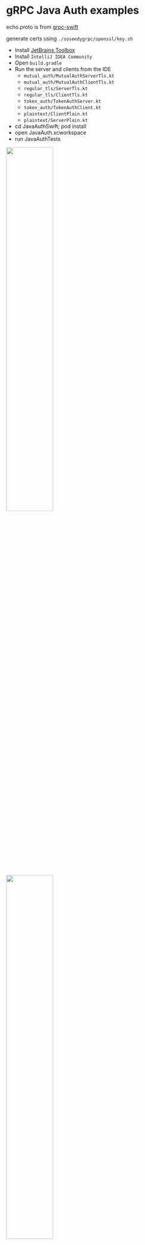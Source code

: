 # gRPC Java Auth examples

echo.proto is from [grpc-swift](https://github.com/grpc/grpc-swift/blob/master/Sources/Examples/Echo/echo.proto)

generate certs using `./soseedygrpc/openssl/key.sh`

- Install [JetBrains Toolbox](https://www.jetbrains.com/toolbox/)
- Install `IntelliJ IDEA Community`
- Open `build.gradle`
- Run the server and clients from the IDE
  - `mutual_auth/MutualAuthServerTls.kt`
  - `mutual_auth/MutualAuthClientTls.kt`
  - `regular_tls/ServerTls.kt`
  - `regular_tls/ClientTls.kt`
  - `token_auth/TokenAuthServer.kt`
  - `token_auth/TokenAuthClient.kt`
  - `plaintext/ClientPlain.kt`
  - `plaintext/ServerPlain.kt`
- cd JavaAuthSwift; pod install
- open JavaAuth.xcworkspace
- run JavaAuthTests

<img src="img/1.png" width="50%" />
<img src="img/2.png" width="50%" />
<img src="img/3.png" width="50%" />

## failed to bind

- `killall -9 java`

## connect refused

Update `/etc/hosts` with `127.0.0.1	example.com`
The cert generation script is tied to the example.com hostname.

## errors

> Caused by: javax.net.ssl.SSLHandshakeException: error:10000410:SSL routines:OPENSSL_internal:SSLV3_ALERT_HANDSHAKE_FAILURE

Java client hostname wrong. Fix by updating `CLIENT_CN="localhost"` to `CLIENT_CN="example.com"`

> SwiftGRPC.RPCError.callError(successful, status unavailable: Connect Failed

Swift client hostname wrong. Fix by updating `CLIENT_CN="example.com"` to `CLIENT_CN="localhost"`
